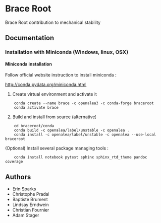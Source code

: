 # Brace Root

Brace Root contribution to mechanical stability

## Documentation


### Installation with Miniconda (Windows, linux, OSX)

#### Miniconda installation

Follow official website instruction to install miniconda :

http://conda.pydata.org/miniconda.html

1. Create virtual environment and activate it

```
    conda create --name brace -c openalea3 -c conda-forge braceroot
    conda activate brace
```

2. Build and install from source (alternative)

```
    cd braceroot/conda
    conda build -c openalea/label/unstable -c openalea .
    conda install -c openalea/label/unstable -c openalea --use-local braceroot
```

(Optional) Install several package managing tools :

```
    conda install notebook pytest sphinx sphinx_rtd_theme pandoc coverage
```

## Authors

* Erin Sparks
* Christophe Pradal
* Baptiste Brument
* Lindsay Erndwein
* Christian Fournier	
* Adam Stager
